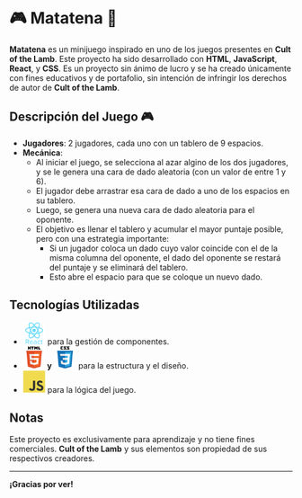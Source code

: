 # :video_game: Matatena :game_die:

**Matatena** es un minijuego inspirado en uno de los juegos presentes en **Cult of the Lamb**. Este proyecto ha sido desarrollado con **HTML**, **JavaScript**, **React**, y **CSS**. Es un proyecto sin ánimo de lucro y se ha creado únicamente con fines educativos y de portafolio, sin intención de infringir los derechos de autor de **Cult of the Lamb**.

## Descripción del Juego :video_game:

- **Jugadores**: 2 jugadores, cada uno con un tablero de 9 espacios.
- **Mecánica**:
  - Al iniciar el juego, se selecciona al azar algino de los dos jugadores, y se le genera una cara de dado aleatoria (con un valor de entre 1 y 6).
  - El jugador debe arrastrar esa cara de dado a uno de los espacios en su tablero.
  - Luego, se genera una nueva cara de dado aleatoria para el oponente.
  - El objetivo es llenar el tablero y acumular el mayor puntaje posible, pero con una estrategia importante:
    - Si un jugador coloca un dado cuyo valor coincide con el de la misma columna del oponente, el dado del oponente se restará del puntaje y se eliminará del tablero.
    - Esto abre el espacio para que se coloque un nuevo dado.

## Tecnologías Utilizadas

- **<img src="https://raw.githubusercontent.com/devicons/devicon/master/icons/react/react-original-wordmark.svg" alt="react" width="40" height="40"/>** para la gestión de componentes.
- **<img src="https://raw.githubusercontent.com/devicons/devicon/master/icons/html5/html5-original-wordmark.svg" alt="html5" width="40" height="40"/> y <img src="https://raw.githubusercontent.com/devicons/devicon/master/icons/css3/css3-original-wordmark.svg" alt="css3" width="40" height="40"/>** para la estructura y el diseño.
- <img src="https://raw.githubusercontent.com/devicons/devicon/master/icons/javascript/javascript-original.svg" alt="javascript" width="40" height="40"/> para la lógica del juego.

## Notas

Este proyecto es exclusivamente para aprendizaje y no tiene fines comerciales. **Cult of the Lamb** y sus elementos son propiedad de sus respectivos creadores.

---

**¡Gracias por ver!**
